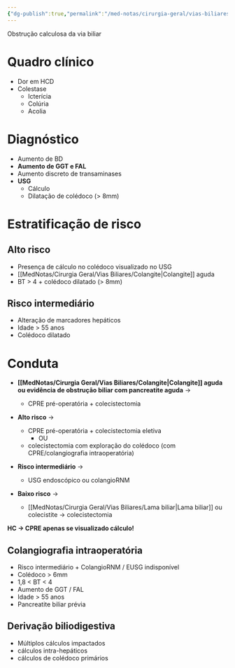 ```yaml
---
{"dg-publish":true,"permalink":"/med-notas/cirurgia-geral/vias-biliares/coledocolitiase/"}
---
```


Obstrução calculosa da via biliar

# Quadro clínico
- Dor em HCD
- Colestase
	- Icterícia
	- Colúria
	- Acolia

# Diagnóstico
- Aumento de BD
- **Aumento de GGT e FAL**
- Aumento discreto de transaminases
- **USG**
	- Cálculo
	- Dilatação de colédoco (> 8mm)
# Estratificação de risco
## Alto risco
- Presença de cálculo no colédoco visualizado no USG
- [[MedNotas/Cirurgia Geral/Vias Biliares/Colangite\|Colangite]] aguda
- BT > 4 + colédoco dilatado (> 8mm)
## Risco intermediário
- Alteração de marcadores hepáticos
- Idade > 55 anos
- Colédoco dilatado

# Conduta
- **[[MedNotas/Cirurgia Geral/Vias Biliares/Colangite\|Colangite]] aguda ou evidência de obstrução biliar com pancreatite aguda** ->
	- CPRE pré-operatória + colecistectomia

- **Alto risco** ->
	- CPRE pré-operatória + colecistectomia eletiva
		- OU
	- colecistectomia com exploração do colédoco (com CPRE/colangiografia intraoperatória)

- **Risco intermediário** ->
	- USG endoscópico ou colangioRNM

- **Baixo risco** ->
	- [[MedNotas/Cirurgia Geral/Vias Biliares/Lama biliar\|Lama biliar]] ou colecistite -> colecistectomia

**HC -> CPRE apenas se visualizado cálculo!**

## Colangiografia intraoperatória
- Risco intermediário + ColangioRNM / EUSG indisponível
- Colédoco > 6mm
- 1,8 < BT < 4
- Aumento de GGT / FAL
- Idade > 55 anos
- Pancreatite biliar prévia

## Derivação biliodigestiva
- Múltiplos cálculos impactados
- cálculos intra-hepáticos
- cálculos de colédoco primários